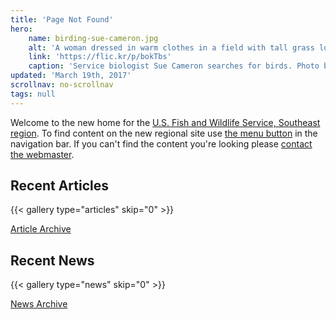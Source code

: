 ```yaml
---
title: 'Page Not Found'
hero:
    name: birding-sue-cameron.jpg
    alt: 'A woman dressed in warm clothes in a field with tall grass looks through binoculars.'
    link: 'https://flic.kr/p/bokTbs'
    caption: 'Service biologist Sue Cameron searches for birds. Photo by Gary Peeples, USFWS.'
updated: 'March 19th, 2017'
scrollnav: no-scrollnav
tags: null
---
```


Welcome to the new home for the [U.S. Fish and Wildlife Service, Southeast region](/about).  To find content on the new regional site use <a href="#" class="fws-menu-trigger">the menu button</a> in the navigation bar.  If you can't find the content you're looking please [contact the webmaster](mailto:roy_hewitt@fws.gov).

## Recent Articles

{{< gallery type="articles" skip="0" >}}

<p class='centered-button'>
  <a href='/articles' class='button'>Article Archive</a>
</p>

## Recent News

{{< gallery type="news" skip="0" >}}

<p class='centered-button'>
  <a href='/news' class='button'>News Archive</a>
</p>

<span class="hide-scrollnav"></span>
